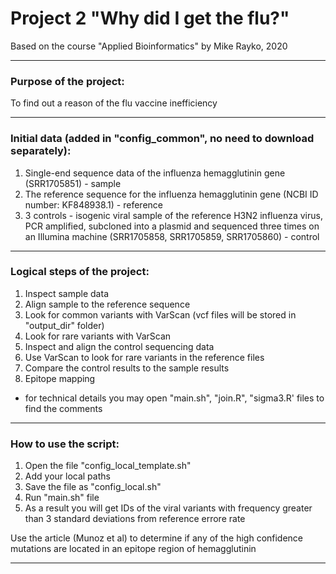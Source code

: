 # Project 2 "Why did I get the flu?"

Based on the course "Applied Bioinformatics" by Mike Rayko, 2020
________________________________________________________________________

### Purpose of the project:

To find out a reason of the flu vaccine inefficiency
________________________________________________________________________

### Initial data (added in "config_common", no need to download separately):

1. Single-end sequence data of the influenza hemagglutinin gene (SRR1705851) - sample
2. The reference sequence for the influenza hemagglutinin gene (NCBI ID number: KF848938.1) - reference
3. 3 controls -  isogenic viral sample of the reference H3N2 influenza virus, PCR amplified, subcloned into a plasmid and sequenced three times on an Illumina machine (SRR1705858, SRR1705859, SRR1705860) - control
________________________________________________________________________

### Logical steps of the project:

1. Inspect sample data
2. Align sample to the reference sequence
3. Look for common variants with VarScan (vcf files will be stored in "output_dir" folder)
4. Look for rare variants with VarScan
5. Inspect and align the control sequencing data
6. Use VarScan to look for rare variants in the reference files
7. Compare the control results to the sample results
8. Epitope mapping

* for technical details you may open "main.sh", "join.R", "sigma3.R' files to find the comments 
________________________________________________________________________

### How to use the script:

1. Open the file "config_local_template.sh"
2. Add your local paths
3. Save the file as "config_local.sh" 
4. Run "main.sh" file 
5. As a result you will get IDs of the viral variants with frequency greater than 3 standard deviations from reference errore rate

Use the article (Munoz et al) to determine if any of the high confidence mutations are located in an epitope region of hemagglutinin 
_________________________________________________________________________
